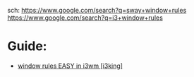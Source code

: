 sch: https://www.google.com/search?q=sway+window+rules https://www.google.com/search?q=i3+window+rules

# Guide:
- [window rules EASY in i3wm [i3king]](https://youtu.be/qZrr5xmgLGc)
